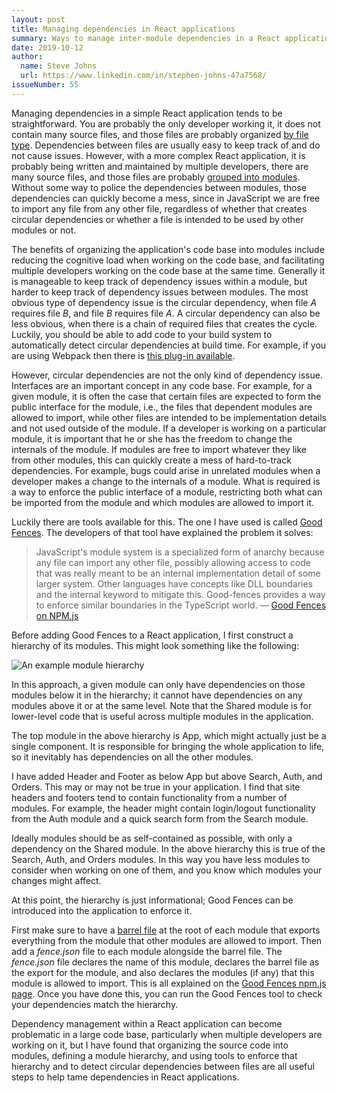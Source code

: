 ```yaml
---
layout: post
title: Managing dependencies in React applications
summary: Ways to manage inter-module dependencies in a React application.
date: 2019-10-12
author:
  name: Steve Johns
  url: https://www.linkedin.com/in/stephen-johns-47a7568/
issueNumber: 55
---
```


Managing dependencies in a simple React application tends to be straightforward. You are probably the only developer working it, it does not contain many source files, and those files are probably organized [by file type](https://reactjs.org/docs/faq-structure.html#grouping-by-file-type). Dependencies between files are usually easy to keep track of and do not cause issues. However, with a more complex React application, it is probably being written and maintained by multiple developers, there are many source files, and those files are probably [grouped into modules](https://medium.com/@alexmngn/why-react-developers-should-modularize-their-applications-d26d381854c1). Without some way to police the dependencies between modules, those dependencies can quickly become a mess, since in JavaScript we are free to import any file from any other file, regardless of whether that creates circular dependencies or whether a file is intended to be used by other modules or not.

The benefits of organizing the application's code base into modules include reducing the cognitive load when working on the code base, and facilitating multiple developers working on the code base at the same time. Generally it is manageable to keep track of dependency issues within a module, but harder to keep track of dependency issues between modules. The most obvious type of dependency issue is the circular dependency, when file _A_ requires file _B_, and file _B_ requires file _A_. A circular dependency can also be less obvious, when there is a chain of required files that creates the cycle. Luckily, you should be able to add code to your build system to automatically detect circular dependencies at build time. For example, if you are using Webpack then there is [this plug-in available](https://www.npmjs.com/package/circular-dependency-plugin).

However, circular dependencies are not the only kind of dependency issue. Interfaces are an important concept in any code base. For example, for a given module, it is often the case that certain files are expected to form the public interface for the module, i.e., the files that dependent modules are allowed to import, while other files are intended to be implementation details and not used outside of the module. If a developer is working on a particular module, it is important that he or she has the freedom to change the internals of the module. If modules are free to import whatever they like from other modules, this can quickly create a mess of hard-to-track dependencies. For example, bugs could arise in unrelated modules when a developer makes a change to the internals of a module. What is required is a way to enforce the public interface of a module, restricting both what can be imported from the module and which modules are allowed to import it.

Luckily there are tools available for this. The one I have used is called [Good Fences](https://www.npmjs.com/package/good-fences). The developers of that tool have explained the problem it solves:

> JavaScript's module system is a specialized form of anarchy because any file can import any other file, possibly allowing access to code that was really meant to be an internal implementation detail of some larger system. Other languages have concepts like DLL boundaries and the internal keyword to mitigate this. Good-fences provides a way to enforce similar boundaries in the TypeScript world.
> — [Good Fences on NPM.js](https://www.npmjs.com/package/good-fences)

Before adding Good Fences to a React application, I first construct a hierarchy of its modules. This might look something like the following:

![](/images/2019-10-12-managing-dependencies-in-react-js-apps/dependency-hierarchy-2x.png "An example module hierarchy")

In this approach, a given module can only have dependencies on those modules below it in the hierarchy; it cannot have dependencies on any modules above it or at the same level. Note that the Shared module is for lower-level code that is useful across multiple modules in the application.

The top module in the above hierarchy is App, which might actually just be a single component. It is responsible for bringing the whole application to life, so it inevitably has dependencies on all the other modules.

I have added Header and Footer as below App but above Search, Auth, and Orders. This may or may not be true in your application. I find that site headers and footers tend to contain functionality from a number of modules. For example, the header might contain login/logout functionality from the Auth module and a quick search form from the Search module.

Ideally modules should be as self-contained as possible, with only a dependency on the Shared module. In the above hierarchy this is true of the Search, Auth, and Orders modules. In this way you have less modules to consider when working on one of them, and you know which modules your changes might affect.

At this point, the hierarchy is just informational; Good Fences can be introduced into the application to enforce it.

First make sure to have a [barrel file](https://basarat.gitbook.io/typescript/) at the root of each module that exports everything from the module that other modules are allowed to import. Then add a _fence.json_ file to each module alongside the barrel file. The _fence.json_ file declares the name of this module, declares the barrel file as the export for the module, and also declares the modules (if any) that this module is allowed to import. This is all explained on the [Good Fences npm.js page](https://www.npmjs.com/package/good-fences). Once you have done this, you can run the Good Fences tool to check your dependencies match the hierarchy.

Dependency management within a React application can become problematic in a large code base, particularly when multiple developers are working on it, but I have found that organizing the source code into modules, defining a module hierarchy, and using tools to enforce that hierarchy and to detect circular dependencies between files are all useful steps to help tame dependencies in React applications.
